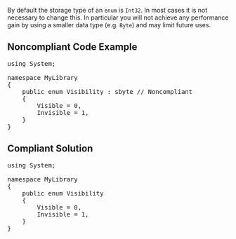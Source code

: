 By default the storage type of an `enum` is `Int32`. In most cases it is not necessary to change this. In particular you will
not achieve any performance gain by using a smaller data type (e.g. `Byte`) and may limit future uses.

## Noncompliant Code Example

<pre>
using System;

namespace MyLibrary
{
    public enum Visibility : sbyte // Noncompliant
    {
        Visible = 0,
        Invisible = 1,
    }
}
</pre>

## Compliant Solution

<pre>
using System;

namespace MyLibrary
{
    public enum Visibility
    {
        Visible = 0,
        Invisible = 1,
    }
}
</pre>